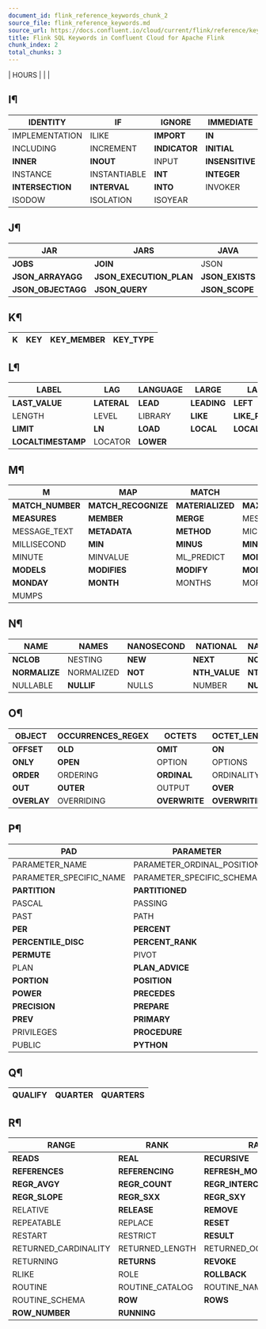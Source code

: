 ```yaml
---
document_id: flink_reference_keywords_chunk_2
source_file: flink_reference_keywords.md
source_url: https://docs.confluent.io/cloud/current/flink/reference/keywords.html
title: Flink SQL Keywords in Confluent Cloud for Apache Flink
chunk_index: 2
total_chunks: 3
---
```


| HOURS | | |

## I¶

**IDENTITY** | **IF** | IGNORE | IMMEDIATE | IMMEDIATELY
---|---|---|---|---
IMPLEMENTATION | ILIKE | **IMPORT** | **IN** | INCLUDE
INCLUDING | INCREMENT | **INDICATOR** | **INITIAL** | INITIALLY
**INNER** | **INOUT** | INPUT | **INSENSITIVE** | **INSERT**
INSTANCE | INSTANTIABLE | **INT** | **INTEGER** | **INTERSECT**
**INTERSECTION** | **INTERVAL** | **INTO** | INVOKER | **IS**
ISODOW | ISOLATION | ISOYEAR |  |

## J¶

**JAR** | **JARS** | JAVA | **JOB**
---|---|---|---
**JOBS** | **JOIN** | JSON | **JSON_ARRAY**
**JSON_ARRAYAGG** | **JSON_EXECUTION_PLAN** | **JSON_EXISTS** | **JSON_OBJECT**
**JSON_OBJECTAGG** | **JSON_QUERY** | **JSON_SCOPE** | **JSON_VALUE**

## K¶

K | KEY | KEY_MEMBER | KEY_TYPE
---|---|---|---

## L¶

LABEL | **LAG** | **LANGUAGE** | **LARGE** | LAST
---|---|---|---|---
**LAST_VALUE** | **LATERAL** | **LEAD** | **LEADING** | **LEFT**
LENGTH | LEVEL | LIBRARY | **LIKE** | **LIKE_REGEX**
**LIMIT** | **LN** | **LOAD** | **LOCAL** | **LOCALTIME**
**LOCALTIMESTAMP** | LOCATOR | **LOWER** |  |

## M¶

M | MAP | **MATCH** | MATCHED | **MATCHES**
---|---|---|---|---
**MATCH_NUMBER** | **MATCH_RECOGNIZE** | **MATERIALIZED** | **MAX** | MAXVALUE
**MEASURES** | **MEMBER** | **MERGE** | MESSAGE_LENGTH | MESSAGE_OCTET_LENGTH
MESSAGE_TEXT | **METADATA** | **METHOD** | MICROSECOND | MILLENNIUM
MILLISECOND | **MIN** | **MINUS** | **MINUTE** | MINUTES
MINUTE | MINVALUE | ML_PREDICT | **MOD** | **MODEL**
**MODELS** | **MODIFIES** | **MODIFY** | **MODULE** | **MODULES**
**MONDAY** | **MONTH** | MONTHS | MORE | **MULTISET**
MUMPS |  |  |  |

## N¶

NAME | NAMES | NANOSECOND | **NATIONAL** | **NATURAL** | **NCHAR**
---|---|---|---|---|---
**NCLOB** | NESTING | **NEW** | **NEXT** | **NO** | **NONE**
**NORMALIZE** | NORMALIZED | **NOT** | **NTH_VALUE** | **NTILE** | **NULL**
NULLABLE | **NULLIF** | NULLS | NUMBER | **NUMERIC** |

## O¶

OBJECT | **OCCURRENCES_REGEX** | OCTETS | **OCTET_LENGTH** | **OF**
---|---|---|---|---
**OFFSET** | **OLD** | **OMIT** | **ON** | **ONE**
**ONLY** | **OPEN** | OPTION | OPTIONS | **OR**
**ORDER** | ORDERING | **ORDINAL** | ORDINALITY | OTHERS
**OUT** | **OUTER** | OUTPUT | **OVER** | **OVERLAPS**
**OVERLAY** | OVERRIDING | **OVERWRITE** | **OVERWRITING** |

## P¶

PAD | **PARAMETER** | PARAMETER_MODE
---|---|---
PARAMETER_NAME | PARAMETER_ORDINAL_POSITION | PARAMETER_SPECIFIC_CATALOG
PARAMETER_SPECIFIC_NAME | PARAMETER_SPECIFIC_SCHEMA | PARTIAL
**PARTITION** | **PARTITIONED** | **PARTITIONS**
PASCAL | PASSING | PASSTHROUGH
PAST | PATH | **PATTERN**
**PER** | **PERCENT** | **PERCENTILE_CONT**
**PERCENTILE_DISC** | **PERCENT_RANK** | **PERIOD**
**PERMUTE** | PIVOT | PLACING
PLAN | **PLAN_ADVICE** | PLI
**PORTION** | **POSITION** | **POSITION_REGEX**
**POWER** | **PRECEDES** | PRECEDING
**PRECISION** | **PREPARE** | PRESERVE
**PREV** | **PRIMARY** | PRIOR
PRIVILEGES | **PROCEDURE** | **PROCEDURES**
PUBLIC | **PYTHON** |

## Q¶

**QUALIFY** | QUARTER | QUARTERS
---|---|---

## R¶

**RANGE** | **RANK** | **RAW** | READ
---|---|---|---
**READS** | **REAL** | **RECURSIVE** | **REF**
**REFERENCES** | **REFERENCING** | **REFRESH_MODE** | **REGR_AVGX**
**REGR_AVGY** | **REGR_COUNT** | **REGR_INTERCEPT** | **REGR_R2**
**REGR_SLOPE** | **REGR_SXX** | **REGR_SXY** | **REGR_SYY**
RELATIVE | **RELEASE** | **REMOVE** | **RENAME**
REPEATABLE | REPLACE | **RESET** | RESPECT
RESTART | RESTRICT | **RESULT** | **RETURN**
RETURNED_CARDINALITY | RETURNED_LENGTH | RETURNED_OCTET_LENGTH | RETURNED_SQLSTATE
RETURNING | **RETURNS** | **REVOKE** | **RIGHT**
RLIKE | ROLE | **ROLLBACK** | **ROLLUP**
ROUTINE | ROUTINE_CATALOG | ROUTINE_NAME |
ROUTINE_SCHEMA | **ROW** | **ROWS** | ROW_COUNT
**ROW_NUMBER** | **RUNNING** |  |
